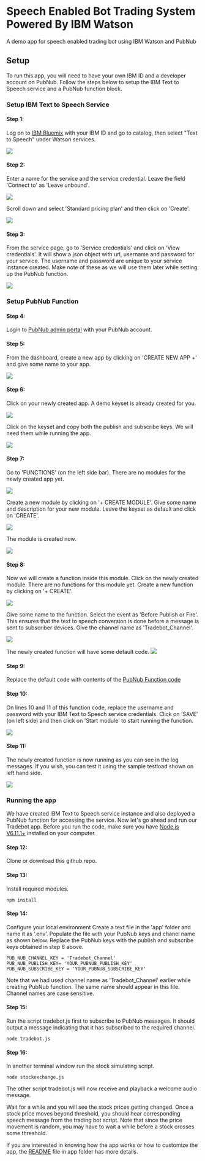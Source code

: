 # Speech Enabled Bot Trading System Powered By IBM Watson 

A demo app for speech enabled trading bot using IBM Watson and PubNub

## Setup
To run this app, you will need to have your own IBM ID and a developer account on PubNub. Follow the steps below to setup the IBM Text to Speech service and a PubNub function block.


### Setup IBM Text to Speech Service

#### Step 1:

Log on to [IBM Bluemix](https://console.bluemix.net/) with your IBM ID and go to catalog, then select "Text to Speech" under Watson services.

![](screenshots/ibm_tts_1.png)


#### Step 2:

Enter a name for the service and the service credential. Leave the field 'Connect to' as 'Leave unbound'.

![](screenshots/ibm_tts_3.png)

Scroll down and select 'Standard pricing plan' and then click on 'Create'.

![](screenshots/ibm_tts_2.png)


#### Step 3:

From the service page, go to 'Service credentials' and click on 'View credentials'. It will show a json object with url, username and password for your service.
The username and password are unique to your service instance created. Make note of these as we will use them later while setting up the PubNub function.

![](screenshots/ibm_tts_4.png)


### Setup PubNub Function 

#### Step 4:

Login to [PubNub admin portal](https://admin.pubnub.com) with your PubNub account.


#### Step 5:

From the dashboard, create a new app by clicking on 'CREATE NEW APP +' and give some name to your app.

![](screenshots/pubnub_tts_2.png)

#### Step 6:

Click on your newly created app. A demo keyset is already created for you.

![](screenshots/pubnub_tts_3.png)

Click on the keyset and copy both the publish and subscribe keys. We will need them while running the app.

![](screenshots/pubnub_tts_4.png)

#### Step 7:

Go to 'FUNCTIONS' (on the left side bar). There are no modules for the newly created app yet.

![](screenshots/pubnub_tts_5.png)

Create a new module by clicking on '+ CREATE MODULE'. Give some name and description for your new module. Leave the keyset as default and click on 'CREATE'.

![](screenshots/pubnub_tts_6.png)

The module is created now.

![](screenshots/pubnub_tts_7.png)

#### Step 8:

Now we will create a function inside this module. Click on the newly created module. There are no functions for this module yet.
Create a new function by clicking on '+ CREATE'.

![](screenshots/pubnub_tts_8.png)

Give some name to the function.
Select the event as 'Before Publish or Fire'. This ensures that the text to speech conversion is done before a message is sent to subscriber devices.
Give the channel name as 'Tradebot_Channel'. 

![](screenshots/pubnub_tts_9.png)

The newly created function will have some default code.
![](screenshots/pubnub_tts_10.png)

#### Step 9:

Replace the default code with contents of the [PubNub Function code](pubnub/pubnub_function.js)

#### Step 10:

On lines 10 and 11 of this function code, replace the username and password with your IBM Text to Speech service credentials.
Click on 'SAVE' (on left side) and then click on 'Start module' to start running the function.

![](screenshots/pubnub_tts_11.png)

#### Step 11:

The newly created function is now running as you can see in the log messages. If you wish, you can test it using the sample testload shown on left hand side.

![](screenshots/pubnub_tts_12.png)

### Running the app

We have created IBM Text to Speech service instance and also deployed a PubNub function for accessing the service. Now let's go ahead and run our Tradebot app.
Before you run the code, make sure you have [Node.js V6.11.1+](https://nodejs.org/en/) installed on your computer. 

#### Step 12:

Clone or download this github repo.

#### Step 13:

Install required modules.

```npm install```

#### Step 14:
Configure your local environment
Create a text file in the 'app' folder and name it as ‘.env’. Populate the file with your PubNub keys and chanel name as shown below.
Replace the PubNub keys with the publish and subscribe keys obtained in step 6 above.
```
PUB_NUB_CHANNEL_KEY = 'Tradebot_Channel'
PUB_NUB_PUBLISH_KEY= 'YOUR_PUBNUB_PUBLISH_KEY'
PUB_NUB_SUBSCRIBE_KEY = 'YOUR_PUBNUB_SUBSCRIBE_KEY'
```
Note that we had used channel name as 'Tradebot_Channel' earlier while creating PubNub function. The same name should appear in this file. Channel names are case sensitive.

#### Step 15:

Run the script tradebot.js first to subscribe to PubNub messages. It should output a message indicating that it has subscribed to the required channel.
```
node tradebot.js
```

#### Step 16:
In another terminal window run the stock simulating script.
 ```
 node stockexchange.js
 ```

The other script tradebot.js will now receive and playback a welcome audio message.

Wait for a while and you will see the stock prices getting changed. Once a stock price moves beyond threshold, you should hear corresponding speech message from the trading bot script. Note that since the price movement is random, you may have to wait a while before a stock crosses some threshold.

If you are interested in knowing how the app works or how to customize the app, the [README](app/README.md) file in app folder has more details.
